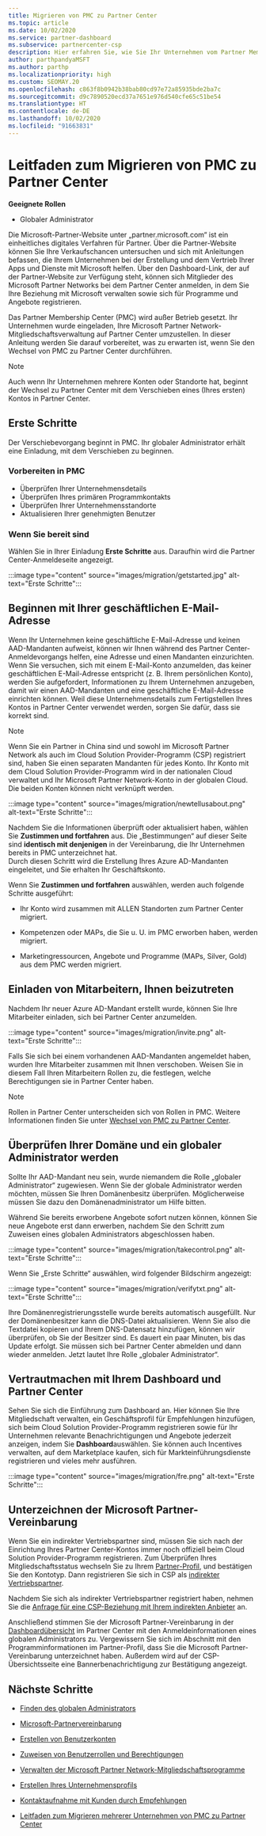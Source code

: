 ```yaml
---
title: Migrieren von PMC zu Partner Center
ms.topic: article
ms.date: 10/02/2020
ms.service: partner-dashboard
ms.subservice: partnercenter-csp
description: Hier erfahren Sie, wie Sie Ihr Unternehmen vom Partner Membership Center (PMC) zu Partner Center migrieren.
author: parthpandyaMSFT
ms.author: parthp
ms.localizationpriority: high
ms.custom: SEOMAY.20
ms.openlocfilehash: c863f8b0942b38bab80cd97e72a85935bde2ba7c
ms.sourcegitcommit: d9c7890520ecd37a7651e976d540cfe65c51be54
ms.translationtype: HT
ms.contentlocale: de-DE
ms.lasthandoff: 10/02/2020
ms.locfileid: "91663831"
---
```

# <a name="guide-to-migrating-from-pmc-to-partner-center"></a>Leitfaden zum Migrieren von PMC zu Partner Center

**Geeignete Rollen**

- Globaler Administrator

Die Microsoft-Partner-Website unter „partner.microsoft.com“ ist ein einheitliches digitales Verfahren für Partner. Über die Partner-Website können Sie Ihre Verkaufschancen untersuchen und sich mit Anleitungen befassen, die Ihrem Unternehmen bei der Erstellung und dem Vertrieb Ihrer Apps und Dienste mit Microsoft helfen. Über den Dashboard-Link, der auf der Partner-Website zur Verfügung steht, können sich Mitglieder des Microsoft Partner Networks bei dem Partner Center anmelden, in dem Sie Ihre Beziehung mit Microsoft verwalten sowie sich für Programme und Angebote registrieren.

Das Partner Membership Center (PMC) wird außer Betrieb gesetzt. Ihr Unternehmen wurde eingeladen, Ihre Microsoft Partner Network-Mitgliedschaftsverwaltung auf Partner Center umzustellen. In dieser Anleitung werden Sie darauf vorbereitet, was zu erwarten ist, wenn Sie den Wechsel von PMC zu Partner Center durchführen.

>[!NOTE]
>Auch wenn Ihr Unternehmen mehrere Konten oder Standorte hat, beginnt der Wechsel zu Partner Center mit dem Verschieben eines (Ihres ersten) Kontos in Partner Center.

## <a name="get-started"></a>Erste Schritte

Der Verschiebevorgang beginnt in PMC. Ihr globaler Administrator erhält eine Einladung, mit dem Verschieben zu beginnen.

### <a name="prepare-in-pmc"></a>Vorbereiten in PMC

- Überprüfen Ihrer Unternehmensdetails
- Überprüfen Ihres primären Programmkontakts
- Überprüfen Ihrer Unternehmensstandorte
- Aktualisieren Ihrer genehmigten Benutzer

### <a name="when-youre-ready"></a>Wenn Sie bereit sind

Wählen Sie in Ihrer Einladung **Erste Schritte** aus. Daraufhin wird die Partner Center-Anmeldeseite angezeigt.

:::image type="content" source="images/migration/getstarted.jpg" alt-text="Erste Schritte":::

## <a name="start-with-your-work-email"></a>Beginnen mit Ihrer geschäftlichen E-Mail-Adresse

Wenn Ihr Unternehmen keine geschäftliche E-Mail-Adresse und keinen AAD-Mandanten aufweist, können wir Ihnen während des Partner Center-Anmeldevorgangs helfen, eine Adresse und einen Mandanten einzurichten. Wenn Sie versuchen, sich mit einem E-Mail-Konto anzumelden, das keiner geschäftlichen E-Mail-Adresse entspricht (z. B. Ihrem persönlichen Konto), werden Sie aufgefordert, Informationen zu Ihrem Unternehmen anzugeben, damit wir einen AAD-Mandanten und eine geschäftliche E-Mail-Adresse einrichten können. Weil diese Unternehmensdetails zum Fertigstellen Ihres Kontos in Partner Center verwendet werden, sorgen Sie dafür, dass sie korrekt sind.

>[!NOTE]
>Wenn Sie ein Partner in China sind und sowohl im Microsoft Partner Network als auch im Cloud Solution Provider-Programm (CSP) registriert sind, haben Sie einen separaten Mandanten für jedes Konto. Ihr Konto mit dem Cloud Solution Provider-Programm wird in der nationalen Cloud verwaltet und Ihr Microsoft Partner Network-Konto in der globalen Cloud. Die beiden Konten können nicht verknüpft werden.

:::image type="content" source="images/migration/newtellusabout.png" alt-text="Erste Schritte":::

Nachdem Sie die Informationen überprüft oder aktualisiert haben, wählen Sie **Zustimmen und fortfahren** aus.
Die „Bestimmungen“ auf dieser Seite sind **identisch mit denjenigen** in der Vereinbarung, die Ihr Unternehmen bereits in PMC unterzeichnet hat.  
Durch diesen Schritt wird die Erstellung Ihres Azure AD-Mandanten eingeleitet, und Sie erhalten Ihr Geschäftskonto.

Wenn Sie **Zustimmen und fortfahren** auswählen, werden auch folgende Schritte ausgeführt:

- Ihr Konto wird zusammen mit ALLEN Standorten zum Partner Center migriert.

- Kompetenzen oder MAPs, die Sie u. U. im PMC erworben haben, werden migriert.

- Marketingressourcen, Angebote und Programme (MAPs, Silver, Gold) aus dem PMC werden migriert.

## <a name="invite-employees-to-join-you"></a>Einladen von Mitarbeitern, Ihnen beizutreten

Nachdem Ihr neuer Azure AD-Mandant erstellt wurde, können Sie Ihre Mitarbeiter einladen, sich bei Partner Center anzumelden.

:::image type="content" source="images/migration/invite.png" alt-text="Erste Schritte":::

Falls Sie sich bei einem vorhandenen AAD-Mandanten angemeldet haben, wurden Ihre Mitarbeiter zusammen mit Ihnen verschoben. Weisen Sie in diesem Fall Ihren Mitarbeitern Rollen zu, die festlegen, welche Berechtigungen sie in Partner Center haben. 

>[!NOTE] 
>Rollen in Partner Center unterscheiden sich von Rollen in PMC. Weitere Informationen finden Sie unter [Wechsel von PMC zu Partner Center](move-pmc-pc-map.md).

## <a name="verify-your-domain-and-become-a-global-admin"></a>Überprüfen Ihrer Domäne und ein globaler Administrator werden  

Sollte Ihr AAD-Mandant neu sein, wurde niemandem die Rolle „globaler Administrator“ zugewiesen. Wenn Sie der globale Administrator werden möchten, müssen Sie Ihren Domänenbesitz überprüfen. Möglicherweise müssen Sie dazu den Domänenadministrator um Hilfe bitten.

Während Sie bereits erworbene Angebote sofort nutzen können, können Sie neue Angebote erst dann erwerben, nachdem Sie den Schritt zum Zuweisen eines globalen Administrators abgeschlossen haben.

:::image type="content" source="images/migration/takecontrol.png" alt-text="Erste Schritte":::

Wenn Sie „Erste Schritte“ auswählen, wird folgender Bildschirm angezeigt:

:::image type="content" source="images/migration/verifytxt.png" alt-text="Erste Schritte":::

Ihre Domänenregistrierungsstelle wurde bereits automatisch ausgefüllt. Nur der Domänenbesitzer kann die DNS-Datei aktualisieren. Wenn Sie also die Textdatei kopieren und Ihrem DNS-Datensatz hinzufügen, können wir überprüfen, ob Sie der Besitzer sind. Es dauert ein paar Minuten, bis das Update erfolgt. Sie müssen sich bei Partner Center abmelden und dann wieder anmelden. Jetzt lautet Ihre Rolle „globaler Administrator“.

## <a name="get-acquainted-with-your-dashboard-and-partner-center"></a>Vertrautmachen mit Ihrem Dashboard und Partner Center

Sehen Sie sich die Einführung zum Dashboard an. Hier können Sie Ihre Mitgliedschaft verwalten, ein Geschäftsprofil für Empfehlungen hinzufügen, sich beim Cloud Solution Provider-Programm registrieren sowie für Ihr Unternehmen relevante Benachrichtigungen und Angebote jederzeit anzeigen, indem Sie **Dashboard**auswählen. Sie können auch Incentives verwalten, auf dem Marketplace kaufen, sich für Markteinführungsdienste registrieren und vieles mehr ausführen.  

:::image type="content" source="images/migration/fre.png" alt-text="Erste Schritte":::

## <a name="sign-the-microsoft-partner-agreement"></a>Unterzeichnen der Microsoft Partner-Vereinbarung

Wenn Sie ein indirekter Vertriebspartner sind, müssen Sie sich nach der Einrichtung Ihres Partner Center-Kontos immer noch offiziell beim Cloud Solution Provider-Programm registrieren. Zum Überprüfen Ihres Mitgliedschaftsstatus wechseln Sie zu Ihrem [Partner-Profil](https://partner.microsoft.com/pcv/accountsettings/partnerprofile), und bestätigen Sie den Kontotyp. Dann registrieren Sie sich in CSP als [indirekter Vertriebspartner](enrolling-in-the-csp-program.md).

 Nachdem Sie sich als indirekter Vertriebspartner registriert haben, nehmen Sie die [Anfrage für eine CSP-Beziehung mit Ihrem indirekten Anbieter](indirect-reseller-tasks-in-partner-center.md) an.

Anschließend stimmen Sie der Microsoft Partner-Vereinbarung in der [Dashboardübersicht](https://partner.microsoft.com/pvc/dashboard) im Partner Center mit den Anmeldeinformationen eines globalen Administrators zu. Vergewissern Sie sich im Abschnitt mit den Programminformationen im Partner-Profil, dass Sie die Microsoft Partner-Vereinbarung unterzeichnet haben. Außerdem wird auf der CSP-Übersichtsseite eine Bannerbenachrichtigung zur Bestätigung angezeigt. 

## <a name="next-steps"></a>Nächste Schritte

- [Finden des globalen Administrators](become-global-admin.md)

- [Microsoft-Partnervereinbarung](microsoft-partner-agreement.md)

- [Erstellen von Benutzerkonten](create-user-accounts-and-set-permissions.md)

- [Zuweisen von Benutzerrollen und Berechtigungen](permissions-overview.md)

- [Verwalten der Microsoft Partner Network-Mitgliedschaftsprogramme](renew-mpn-offers.md)

- [Erstellen Ihres Unternehmensprofils](create-a-marketing-profile.md)

- [Kontaktaufnahme mit Kunden durch Empfehlungen](manage-leads.md)

- [Leitfaden zum Migrieren mehrerer Unternehmen von PMC zu Partner Center](move-multiple-companies.md)
